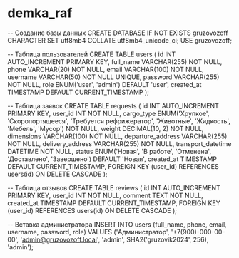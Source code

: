 # demka_raf

-- Создание базы данных
CREATE DATABASE IF NOT EXISTS gruzovozoff CHARACTER SET utf8mb4 COLLATE utf8mb4_unicode_ci;
USE gruzovozoff;

-- Таблица пользователей
CREATE TABLE users (
    id INT AUTO_INCREMENT PRIMARY KEY,
    full_name VARCHAR(255) NOT NULL,
    phone VARCHAR(20) NOT NULL,
    email VARCHAR(100) NOT NULL,
    username VARCHAR(50) NOT NULL UNIQUE,
    password VARCHAR(255) NOT NULL,
    role ENUM('user', 'admin') DEFAULT 'user',
    created_at TIMESTAMP DEFAULT CURRENT_TIMESTAMP
);

-- Таблица заявок
CREATE TABLE requests (
    id INT AUTO_INCREMENT PRIMARY KEY,
    user_id INT NOT NULL,
    cargo_type ENUM('Хрупкое', 'Скоропортящееся', 'Требуется рефрижератор', 'Животные', 'Жидкость', 'Мебель', 'Мусор') NOT NULL,
    weight DECIMAL(10, 2) NOT NULL,
    dimensions VARCHAR(100) NOT NULL,
    departure_address VARCHAR(255) NOT NULL,
    delivery_address VARCHAR(255) NOT NULL,
    transport_datetime DATETIME NOT NULL,
    status ENUM('Новая', 'В работе', 'Отменена', 'Доставлено', 'Завершено') DEFAULT 'Новая',
    created_at TIMESTAMP DEFAULT CURRENT_TIMESTAMP,
    FOREIGN KEY (user_id) REFERENCES users(id) ON DELETE CASCADE
);

-- Таблица отзывов
CREATE TABLE reviews (
    id INT AUTO_INCREMENT PRIMARY KEY,
    user_id INT NOT NULL,
    comment TEXT NOT NULL,
    created_at TIMESTAMP DEFAULT CURRENT_TIMESTAMP,
    FOREIGN KEY (user_id) REFERENCES users(id) ON DELETE CASCADE
);

-- Вставка администратора
INSERT INTO users (full_name, phone, email, username, password, role)
VALUES ('Администратор', '+7(900)-000-00-00', 'admin@gruzovozoff.local', 'admin', SHA2('gruzovik2024', 256), 'admin');
